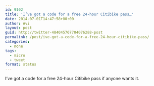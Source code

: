```yaml
---
id: 9102
title: 'I’ve got a code for a free 24-hour Citibike pass…'
date: 2014-07-01T14:47:58+00:00
author: Avi
layout: post
guid: http://twitter-484045767704076288-post
permalink: /post/ive-got-a-code-for-a-free-24-hour-citibike-pass/
categories:
  - none
tags:
  - micro
  - tweet
format: status
---
```

I’ve got a code for a free 24-hour Citibike pass if anyone wants it.